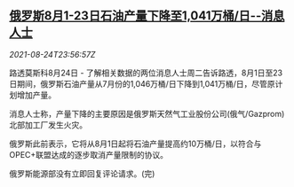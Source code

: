 <!--1629849662000-->
[俄罗斯8月1-23日石油产量下降至1,041万桶/日--消息人士](https://cn.reuters.com/article/russia-oil-output-0824-tues-idCNKBS2FP24L)
------

<div><i>2021-08-24T23:56:57Z</i></div><p>路透莫斯科8月24日 - 了解相关数据的两位消息人士周二告诉路透，8月1日至23日期间，俄罗斯石油产量从7月份的1,046万桶/日下降到1,041万桶/日，尽管原计划增加产量。</p><p>消息人士称，产量下降的主要原因是俄罗斯天然气工业股份公司(俄气/Gazprom)北部加工厂发生火灾。</p><p>俄罗斯此前表示，它将从8月1日起将石油产量提高约10万桶/日，以符合与OPEC+联盟达成的逐步取消产量限制的协议。</p><p>俄罗斯能源部没有立即回复评论请求。(完)</p>
